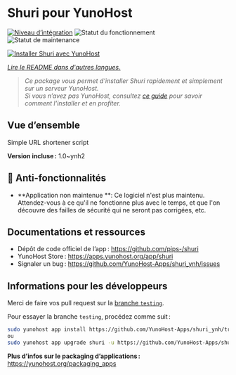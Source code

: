 <!--
Nota bene : ce README est automatiquement généré par <https://github.com/YunoHost/apps/tree/master/tools/readme_generator>
Il NE doit PAS être modifié à la main.
-->

# Shuri pour YunoHost

[![Niveau d’intégration](https://dash.yunohost.org/integration/shuri.svg)](https://dash.yunohost.org/appci/app/shuri) ![Statut du fonctionnement](https://ci-apps.yunohost.org/ci/badges/shuri.status.svg) ![Statut de maintenance](https://ci-apps.yunohost.org/ci/badges/shuri.maintain.svg)

[![Installer Shuri avec YunoHost](https://install-app.yunohost.org/install-with-yunohost.svg)](https://install-app.yunohost.org/?app=shuri)

*[Lire le README dans d'autres langues.](./ALL_README.md)*

> *Ce package vous permet d’installer Shuri rapidement et simplement sur un serveur YunoHost.*  
> *Si vous n’avez pas YunoHost, consultez [ce guide](https://yunohost.org/install) pour savoir comment l’installer et en profiter.*

## Vue d’ensemble

Simple URL shortener script

**Version incluse :** 1.0~ynh2
## :red_circle: Anti-fonctionnalités

- **Application non maintenue **: Ce logiciel n'est plus maintenu. Attendez-vous à ce qu'il ne fonctionne plus avec le temps, et que l'on découvre des failles de sécurité qui ne seront pas corrigées, etc.

## Documentations et ressources

- Dépôt de code officiel de l’app : <https://github.com/pips-/shuri>
- YunoHost Store : <https://apps.yunohost.org/app/shuri>
- Signaler un bug : <https://github.com/YunoHost-Apps/shuri_ynh/issues>

## Informations pour les développeurs

Merci de faire vos pull request sur la [branche `testing`](https://github.com/YunoHost-Apps/shuri_ynh/tree/testing).

Pour essayer la branche `testing`, procédez comme suit :

```bash
sudo yunohost app install https://github.com/YunoHost-Apps/shuri_ynh/tree/testing --debug
ou
sudo yunohost app upgrade shuri -u https://github.com/YunoHost-Apps/shuri_ynh/tree/testing --debug
```

**Plus d’infos sur le packaging d’applications :** <https://yunohost.org/packaging_apps>
